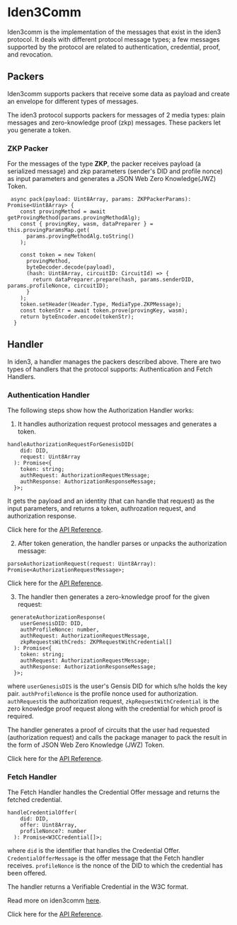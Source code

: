 # Iden3Comm

Iden3comm is the implementation of the messages that exist in the iden3 protocol. It deals with different protocol message types; a few messages supported by the protocol are related to authentication, credential, proof, and revocation. 

## Packers

Iden3comm supports packers that receive some data as payload and create an envelope for different types of messages. 

The iden3 protocol supports packers for messages of 2 media types: plain messages and zero-knowledge proof (zkp) messages. These packers let you generate a token. 

### ZKP Packer

For the messages of the type **ZKP**, the packer receives payload (a serialized message) and zkp parameters (sender's DID and profile nonce) as input parameters and generates a JSON Web Zero Knowledge(JWZ) Token. 

```
 async pack(payload: Uint8Array, params: ZKPPackerParams): Promise<Uint8Array> {
    const provingMethod = await getProvingMethod(params.provingMethodAlg);
    const { provingKey, wasm, dataPreparer } = this.provingParamsMap.get(
      params.provingMethodAlg.toString()
    );

    const token = new Token(
      provingMethod,
      byteDecoder.decode(payload),
      (hash: Uint8Array, circuitID: CircuitId) => {
        return dataPreparer.prepare(hash, params.senderDID, params.profileNonce, circuitID);
      }
    );
    token.setHeader(Header.Type, MediaType.ZKPMessage);
    const tokenStr = await token.prove(provingKey, wasm);
    return byteEncoder.encode(tokenStr);
  }
```

## Handler

In iden3, a handler manages the packers described above. There are two types of handlers that the protocol supports: Authentication and Fetch Handlers.

### Authentication Handler

The following steps show how the Authorization Handler works:

1. It handles authorization request protocol messages and generates a token.

```
handleAuthorizationRequestForGenesisDID(
    did: DID,
    request: Uint8Array
  ): Promise<{
    token: string;
    authRequest: AuthorizationRequestMessage;
    authResponse: AuthorizationResponseMessage;
  }>;
```
It gets the payload and an identity (that can handle that request) as the input parameters, and returns a token, authrozation request, and authorization response.  

Click here for the <a href="https://0xpolygonid.github.io/js-sdk-tutorials/docs/api/js-sdk.authhandler.handleauthorizationrequestforgenesisdid#authhandlerhandleauthorizationrequestforgenesisdid-method" target="_blank">API Reference</a>. 


2. After token generation, the handler parses or unpacks the authorization message:

```
parseAuthorizationRequest(request: Uint8Array): Promise<AuthorizationRequestMessage>;
```

Click here for the <a href="https://0xpolygonid.github.io/js-sdk-tutorials/docs/api/js-sdk.authhandler.parseauthorizationrequest#authhandlerparseauthorizationrequest-method" target="_blank">API Reference</a>. 

3. The handler then generates a zero-knowledge proof  for the given request:

```
 generateAuthorizationResponse(
    userGenesisDID: DID,
    authProfileNonce: number,
    authRequest: AuthorizationRequestMessage,
    zkpRequestsWithCreds: ZKPRequestWithCredential[]
  ): Promise<{
    token: string;
    authRequest: AuthorizationRequestMessage;
    authResponse: AuthorizationResponseMessage;
  }>;

```
where `userGenesisDIS` is the user's Gensis DID for which s/he holds the key pair.
`authProfileNonce` is the profile nonce used for authorization.
`authRequest`is the authorization request,
`zkpRequestWithCredential` is the zero knowledge proof request along with the credential for which proof is required. 

The handler generates a proof of circuits that the user had requested (authorization request) and calls the package manager to pack the result in the form of JSON Web Zero Knowledge (JWZ) Token. 

Click here for the <a href="https://0xpolygonid.github.io/js-sdk-tutorials/docs/api/js-sdk.authhandler.generateauthorizationresponse#authhandlergenerateauthorizationresponse-method" target="_blank">API Reference</a>.

### Fetch Handler

The Fetch Handler handles the Credential Offer message and returns the fetched credential.

```
handleCredentialOffer(
    did: DID,
    offer: Uint8Array,
    profileNonce?: number
  ): Promise<W3CCredential[]>;
```
where `did` is the identifier that handles the Credential Offer.
`CredentialOfferMessage` is the offer message that the Fetch handler receives. 
`profileNonce` is the nonce of the DID to which the credential has been offered.

The handler returns a Verifiable Credential in the W3C format. 

Read more on iden3comm [here](https://github.com/iden3/iden3comm/tree/main/protocol).

Click here for the <a href="https://0xpolygonid.github.io/js-sdk-tutorials/docs/api/js-sdk.fetchhandler.handlecredentialoffer#fetchhandlerhandlecredentialoffer-method" target="_blank">API Reference</a>.



  

   
  






